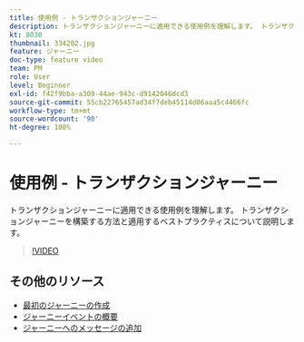 ```yaml
---
title: 使用例 - トランザクションジャーニー
description: トランザクションジャーニーに適用できる使用例を理解します。 トランザクションジャーニーを構築する方法と適用するベストプラクティスについて説明します。
kt: 8030
thumbnail: 334202.jpg
feature: ジャーニー
doc-type: feature video
team: PM
role: User
level: Beginner
exl-id: f42f9bba-a309-44ae-943c-d9142046dcd3
source-git-commit: 55cb22765457ad34f7deb45114d06aaa5c4466fc
workflow-type: tm+mt
source-wordcount: '90'
ht-degree: 100%

---
```


# 使用例 - トランザクションジャーニー

トランザクションジャーニーに適用できる使用例を理解します。 トランザクションジャーニーを構築する方法と適用するベストプラクティスについて説明します。

>[!VIDEO](https://video.tv.adobe.com/v/334202?quality=12)

## その他のリソース

* [最初のジャーニーの作成](https://experienceleague.adobe.com/docs/journey-optimizer/using/orchestrate-journeys/create-journey/journey-gs.html?lang=ja)
* [ジャーニーイベントの概要](https://experienceleague.adobe.com/docs/journey-optimizer/using/orchestrate-journeys/about-journey-building/about-journey-activities.html?lang=ja)
* [ジャーニーへのメッセージの追加](https://experienceleague.adobe.com/docs/journey-optimizer/using/orchestrate-journeys/about-journey-building/journeys-message.html?lang=ja)
